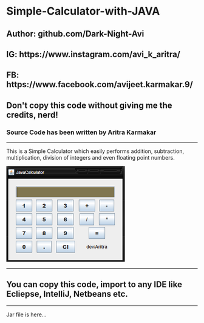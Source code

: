 # Simple-Calculator-with-JAVA
<h2>Author: github.com/Dark-Night-Avi</h2>
    <h2>IG: https://www.instagram.com/avi_k_aritra/</h2>
    <h2>FB: https://www.facebook.com/avijeet.karmakar.9/</h2>
    <h2>Don't copy this code without giving me the credits, nerd!</h2>
    <h3>Source Code has been written by Aritra Karmakar </h3>
    <hr>
    <p>This is a Simple Calculator which easily performs addition, subtraction, multiplication, division of integers and even floating point numbers.</p>
    <img src="https://raw.githubusercontent.com/Dark-Knight-Avi/Simple-Calculator-with-JAVA/main/Simple%20Calculator.png" alt="Simple calculator image">
    <hr>
    <h2>You can copy this code, import to any IDE like Ecliepse, IntelliJ, Netbeans etc.</h2>
    <hr>
    Jar file is here...
